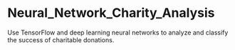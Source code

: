 # Neural_Network_Charity_Analysis
Use TensorFlow and deep learning neural networks to analyze and classify the success of charitable donations.

